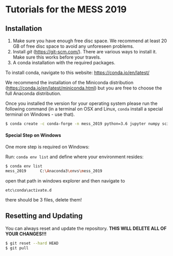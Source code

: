 # Tutorials for the MESS 2019

## Installation

1. Make sure you have enough free disc space. We recommend at least 20 GB of free disc space to avoid any unforeseen problems.
2. Install *git* (https://git-scm.com/). There are various ways to install it. Make sure this works before your travels.
3. A conda installation with the required packages.

To install conda, navigate to this website: https://conda.io/en/latest/

We recommend the installation of the Miniconda distribution (https://conda.io/en/latest/miniconda.html) but you are free to choose the full Anaconda distribution.

Once you installed the version for your operating system please run the following command (in a terminal on OSX and Linux, `conda` install a special terminal on Windows - use that).

```bash
$ conda create -c conda-forge -n mess_2019 python=3.6 jupyter numpy scipy "matplotlib<2.2" cartopy obspy keras tensorflow scikit-learn seaborn pandas ipywidgets python-graphviz h5py statsmodels
```


#### Special Step on Windows

One more step is required on Windows:

Run: `conda env list` and define where your environment resides:

```bash
$ conda env list
mess_2019      C:\Anaconda3\envs\mess_2019
```

open that path in windows explorer and then navigate to

```
etc\conda\activate.d
```

there should be 3 files, delete them!


## Resetting and Updating

You can always reset and update the repository. **THIS WILL DELETE ALL OF YOUR CHANGES!!!**

```bash
$ git reset --hard HEAD
$ git pull
```